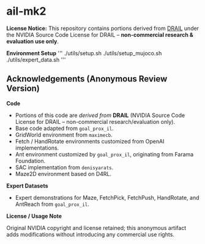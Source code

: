 # ail-mk2

**License Notice:** This repository contains portions derived from [DRAIL](https://github.com/NVlabs/DRAIL?tab=readme-ov-file) under the NVIDIA Source Code License for DRAIL – **non-commercial research & evaluation use only**.

**Environment Setup**
'''
    ./utils/setup.sh
    ./utils/setup_mujoco.sh
    ./utils/expert_data.sh
'''

## Acknowledgements (Anonymous Review Version)

**Code**

- Portions of this code are *derived from* **DRAIL** (NVIDIA Source Code License for DRAIL – non-commercial research/evaluation only).
- Base code adapted from `goal_prox_il`.
- GridWorld environment from `maximecb`.
- Fetch / HandRotate environments customized from OpenAI implementations.
- Ant environment customized by `goal_prox_il`, originating from Farama Foundation.
- SAC implementation from `denisyarats`.
- Maze2D environment based on D4RL.

**Expert Datasets**

- Expert demonstrations for Maze, FetchPick, FetchPush, HandRotate, and AntReach from `goal_prox_il`.

**License / Usage Note**

Original NVIDIA copyright and license retained; this anonymous artifact adds modifications without
introducing any commercial use rights.

